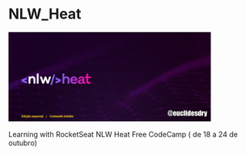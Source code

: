 # NLW_Heat

<img src="_static/img/nextlevelweek-heat.png" alt="Interdigitos, Lda - Logo" width="400" />

 Learning with RocketSeat NLW Heat Free CodeCamp ( de 18 a 24
de outubro)
